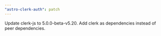 ```yaml
---
"astro-clerk-auth": patch
---
```


Update clerk-js to 5.0.0-beta-v5.20. Add clerk as dependencies instead of peer dependencies.
